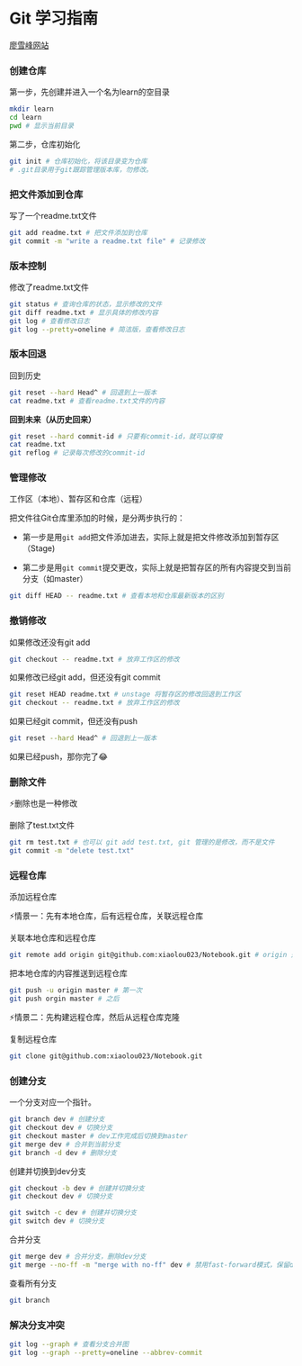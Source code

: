 # Git 学习指南

[廖雪峰网站](https://www.liaoxuefeng.com/wiki/896043488029600)

### 创建仓库

第一步，先创建并进入一个名为learn的空目录

```bash
mkdir learn
cd learn
pwd # 显示当前目录
```

第二步，仓库初始化

```bash
git init # 仓库初始化，将该目录变为仓库
# .git目录用于git跟踪管理版本库，勿修改。
```

### 把文件添加到仓库

写了一个readme.txt文件

```bash
git add readme.txt # 把文件添加到仓库
git commit -m "write a readme.txt file" # 记录修改 
```

### 版本控制

修改了readme.txt文件

```bash
git status # 查询仓库的状态，显示修改的文件
git diff readme.txt # 显示具体的修改内容
git log # 查看修改日志
git log --pretty=oneline # 简洁版，查看修改日志
```

### 版本回退

回到历史

```bash
git reset --hard Head^ # 回退到上一版本
cat readme.txt # 查看readme.txt文件的内容
```

**回到未来（从历史回来）**

```bash
git reset --hard commit-id # 只要有commit-id，就可以穿梭
cat readme.txt
git reflog # 记录每次修改的commit-id
```

### 管理修改

工作区（本地）、暂存区和仓库（远程）

把文件往Git仓库里添加的时候，是分两步执行的：

- 第一步是用`git add`把文件添加进去，实际上就是把文件修改添加到暂存区（Stage)

- 第二步是用`git commit`提交更改，实际上就是把暂存区的所有内容提交到当前分支（如master）

```bash
git diff HEAD -- readme.txt # 查看本地和仓库最新版本的区别
```

### 撤销修改

如果修改还没有git add

```bash
git checkout -- readme.txt # 放弃工作区的修改
```

如果修改已经git add，但还没有git commit

```bash
git reset HEAD readme.txt # unstage 将暂存区的修改回退到工作区
git checkout -- readme.txt # 放弃工作区的修改
```

如果已经git commit，但还没有push

```bash
git reset --hard Head^ # 回退到上一版本
```

如果已经push，那你完了😂

### 删除文件

⚡删除也是一种修改

删除了test.txt文件 

```bash
git rm test.txt # 也可以 git add test.txt, git 管理的是修改，而不是文件
git commit -m "delete test.txt"
```

### 远程仓库

添加远程仓库

⚡情景一：先有本地仓库，后有远程仓库，关联远程仓库

关联本地仓库和远程仓库

```bash
git remote add origin git@github.com:xiaolou023/Notebook.git # origin 是远程仓库默认的名字
```

把本地仓库的内容推送到远程仓库

```bash
git push -u origin master # 第一次
git push orgin master # 之后
```

⚡情景二：先构建远程仓库，然后从远程仓库克隆

复制远程仓库

```bash
git clone git@github.com:xiaolou023/Notebook.git
```

### 创建分支

一个分支对应一个指针。

```bash
git branch dev # 创建分支
git checkout dev # 切换分支
git checkout master # dev工作完成后切换到master
git merge dev # 合并到当前分支
git branch -d dev # 删除分支
```

创建并切换到dev分支

```bash
git checkout -b dev # 创建并切换分支
git checkout dev # 切换分支
```

``` bash
git switch -c dev # 创建并切换分支
git switch dev # 切换分支
```

合并分支

```bash
git merge dev # 合并分支，删除dev分支
git merge --no-ff -m "merge with no-ff" dev # 禁用fast-forward模式，保留dev分支的信息
```

查看所有分支

```bash
git branch
```

### 解决分支冲突

```bash
git log --graph # 查看分支合并图
git log --graph --pretty=oneline --abbrev-commit
```





















